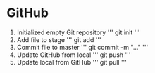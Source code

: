 # GitHub
1. Initialized empty Git repository
'''
    git init
'''
2. Add file to stage
'''
    git add <filename>
'''
3. Commit file to master
'''
    git commit -m "..."
'''
4. Update GitHub from local
'''
    git push
'''
5. Update local from GitHub
'''
    git pull
'''
